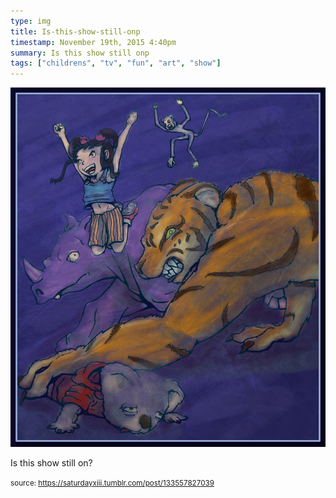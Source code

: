 ```yaml
---
type: img
title: Is-this-show-still-onp
timestamp: November 19th, 2015 4:40pm
summary: Is this show still onp 
tags: ["childrens", "tv", "fun", "art", "show"]
---
```

<img src="../media/133557827039.jpg"/>
                                                                                          <div class="caption"><p>Is this show still on?</p> </div>
                                    
                
                
                
                
                                
<small>source: https://saturdayxiii.tumblr.com/post/133557827039</small>